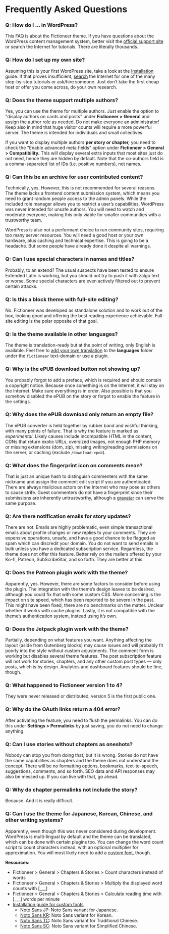 # Frequently Asked Questions

### Q: How do I ... in WordPress?

This FAQ is about the Fictioneer theme. If you have questions about the WordPress content management system, better visit the [official support site](https://wordpress.org/support/) or search the Internet for tutorials. There are literally thousands.

### Q: How do I set up my own site?

Assuming this is your first WordPress site, take a look at the [Installation](INSTALLATION.md) guide. If that proves insufficient, [search](https://www.google.com/search?q=wordpress+step+by+step+tutorial) the Internet for one of the many step-by-step tutorials or ask/hire someone. Just don’t take the first cheap host or offer you come across, do your own research.

### Q: Does the theme support multiple authors?

Yes, you can use the theme for multiple authors. Just enable the option to "display authors on cards and posts" under **Fictioneer > General** and assign the author role as needed. Do not make everyone an administrator! Keep also in mind that huge visitor counts will require a more powerful server. The theme is intended for individuals and small collectives.

If you want to display multiple authors **per story or chapter,** you need to check the "Enable advanced meta fields" option under **Fictioneer > General > Compatibility.** This will display several extra inputs that most sites just do not need, hence they are hidden by default. Note that the co-authors field is a comma-separated list of IDs (i.e. positive numbers), not names.

### Q: Can this be an archive for user contributed content?

Technically, yes. However, this is not recommended for several reasons. The theme lacks a frontend content submission system, which means you need to grant random people access to the admin panels. While the included role manager allows you to restrict a user’s capabilities, WordPress was never intended for unsafe authors. You will need to watch and moderate everyone, making this only viable for smaller communities with a trustworthy team.

WordPress is also not a performant choice to run community sites, requiring too many server resources. You will need a good host or your own hardware, plus caching and technical expertise. This is going to be a headache. But some people have already done it despite all warnings.

### Q: Can I use special characters in names and titles?

Probably, to an extend? The usual suspects have been tested to ensure Extended Latin is working, but you should not try to push it with zalgo text or worse. Some special characters are even actively filtered out to prevent certain attacks.

### Q: Is this a block theme with full-site editing?

No. Fictioneer was developed as standalone solution and to work out of the box, looking good and offering the best reading experience achievable. Full-site editing is the polar opposite of that goal.

### Q: Is the theme available in other languages?

The theme is translation-ready but at the point of writing, only English is available. Feel free to [add your own translation](https://developer.wordpress.org/apis/internationalization/localization/) to the **languages** folder under the `fictioneer` text-domain or use a plugin.

### Q: Why is the ePUB download button not showing up?

You probably forgot to add a preface, which is required and should contain a copyright notice. Because once something is on the Internet, it will stay on the Internet. Make sure everything is in order. Also possible is that you somehow disabled the ePUB on the story or forgot to enable the feature in the settings.

### Q: Why does the ePUB download only return an empty file?

The ePUB converter is held together by rubber band and wishful thinking, with many points of failure. That is why the feature is marked as *experimental*. Likely causes include incompatible HTML in the content, CDNs that return exotic URLs, oversized images, not enough PHP memory or missing extensions (dom, zip), missing writing/reading permissions on the server, or caching (exclude `/download-epub`).

### Q: What does the fingerprint icon on comments mean?

That is just an unique hash to distinguish commenters with the same nickname and assign the comment edit script if you are authenticated. There are always malicious actors on the Internet who may pose as others to cause strife. Guest commenters do not have a fingerprint since their submissions are inherently untrustworthy, although a [gravatar](https://gravatar.com/) can serve the same purpose.

### Q: Are there notification emails for story updates?

There are not. Emails are highly problematic, even simple transactional emails about profile changes or new replies to your comments. They are expensive operations, unsafe, and have a good chance to be flagged as spam which can discredit your domain. You do not want to send emails in bulk unless you have a dedicated subscription service. Regardless, the theme does not offer this feature. Better rely on the mailers offered by your Ko-fi, Patreon, SubScribeStar, and so forth. They are better at this.

### Q: Does the Patreon plugin work with the theme?

Apparently, yes. However, there are some factors to consider before using the plugin. The integration with the theme’s design leaves to be desired, although you could fix that with some custom CSS. More concerning is the impact on site speed, which has been reported to be severe in the past. This might have been fixed, there are no benchmarks on the matter. Unclear whether it works with cache plugins. Lastly, it is not compatible with the theme’s authentication system, instead using it’s own.

### Q: Does the Jetpack plugin work with the theme?

Partially, depending on what features you want. Anything affecting the layout (aside from Gutenberg blocks) may cause issues and will probably fit poorly into the style without custom adjustments. The comment form is working but disables several theme features. The post subscription feature will not work for stories, chapters, and any other custom post types — only posts, which is by design. Analytics and dashboard features should be fine, though.

### Q: What happened to Fictioneer version 1 to 4?

They were never released or distributed, version 5 is the first public one.

### Q: Why do the OAuth links return a 404 error?

After activating the feature, you need to flush the permalinks. You can do this under **Settings > Permalinks** by just saving, you do not need to change anything.

### Q: Can I use stories without chapters as oneshots?

Nobody can stop you from doing that, but it is wrong. Stories do not have the same capabilities as chapters and the theme does not understand the concept. There will be no formatting options, bookmarks, text-to-speech, suggestions, comments, and so forth. SEO data and API responses may also be messed up. If you can live with that, go ahead.

### Q: Why do chapter permalinks not include the story?

Because. And it is really difficult.

### Q: Can I use the theme for Japanese, Korean, Chinese, and other writing systems?

Apparently, even though this was never considered during development. WordPress is multi-lingual by default and the theme can be translated, which can be done with certain plugins too. You can change the word count script to count characters instead, with an optional multiplier for approximation. You will most likely need to add a [custom font](https://github.com/Tetrakern/fictioneer/blob/main/INSTALLATION.md#custom-fonts), though.

**Resources:**
* Fictioneer > General > Chapters & Stories > Count characters instead of words
* Fictioneer > General > Chapters & Stories > Multiply the displayed word counts with \[\_\_\_\]
* Fictioneer > General > Chapters & Stories > Calculate reading time with \[\_\_\_\] words per minute
* [Installation guide for custom fonts](https://github.com/Tetrakern/fictioneer/blob/main/INSTALLATION.md#custom-fonts)
  * [Noto Sans JP](https://github.com/Tetrakern/fictioneer/tree/main/repo/fonts/noto-sans-jp): Noto Sans variant for Japanese.
  * [Noto Sans KR](https://github.com/Tetrakern/fictioneer/tree/main/repo/fonts/noto-sans-kr): Noto Sans variant for Korean.
  * [Noto Sans TC](https://github.com/Tetrakern/fictioneer/tree/main/repo/fonts/noto-sans-tc): Noto Sans variant for Traditional Chinese.
  * [Noto Sans SC](https://github.com/Tetrakern/fictioneer/tree/main/repo/fonts/noto-sans-sc): Noto Sans variant for Simplified Chinese.
